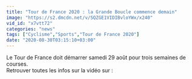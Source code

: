 ```yaml
---
title: "Tour de France 2020 : la Grande Boucle commence demain"
image: "https://s2.dmcdn.net/v/SQZGE1VIDIBvloYWx/x240"
vid_id: "x7vtt72"
categories: "news"
tags: ["Cyclisme","Sports","Tour de France 2020"]
date: "2020-08-30T03:15:10+03:00"
---
```

Le Tour de France doit démarrer samedi 29 août pour trois semaines de courses.  <br>Retrouver toutes les infos sur la vidéo sur : 
